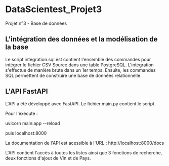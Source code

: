 # DataScientest_Projet3
Projet n°3 - Base de données


## L'intégration des données et la modélisation de la base

Le script integration.sql est contient l'ensemble des commandes pour intégrer le fichier CSV Source dans une table PostgreSQL. L'intégration s'effectue de manière brute dans un 1er temps. 
Ensuite, les commandes SQL permettent de construire une base de données relationnelle. 


## L'API FastAPI

L'API a été développé avec FastAPI. 
Le fichier main.py contient le script. 

Pour l'execute : 

uvicorn main:app --reload

puis localhost:8000

La documentation de l'API est acessible à l'URL : http://localhost:8000/docs


L'API contient l'accès à toutes les listes ainsi que 3 fonctions de recherche, deux fonctions d'ajout de Vin et de Pays. 



